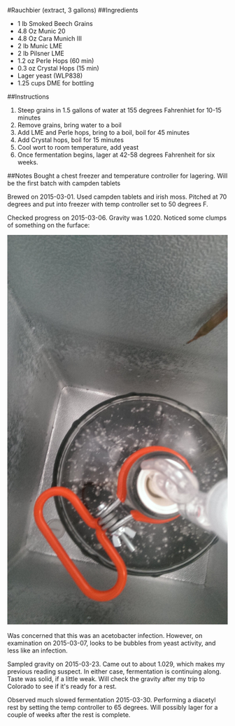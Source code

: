 #Rauchbier (extract, 3 gallons)
##Ingredients
* 1 lb Smoked Beech Grains
* 4.8 Oz Munic 20
* 4.8 Oz Cara Munich III
* 2 lb Munic LME
* 2 lb Pilsner LME
* 1.2 oz Perle Hops (60 min)
* 0.3 oz Crystal Hops (15 min)
* Lager yeast (WLP838)
* 1.25 cups DME for bottling

##Instructions
1. Steep grains in 1.5 gallons of water at 155 degrees Fahrenhiet for 10-15 minutes
2. Remove grains, bring water to a boil
3. Add LME and Perle hops, bring to a boil, boil for 45 minutes
4. Add Crystal hops, boil for 15 minutes
5. Cool wort to room temperature, add yeast
6. Once fermentation begins, lager at 42-58 degrees Fahrenheit for six weeks.

##Notes
Bought a chest freezer and temperature controller for lagering.
Will be the first batch with campden tablets

Brewed on 2015-03-01. Used campden tablets and irish moss. Pitched at 70 degrees and put into freezer with temp controller set to 50 degrees F.

Checked progress on 2015-03-06. Gravity was 1.020. Noticed some clumps of something on the furface:

![Bubbly Rauchbier](images/rauch_maybe_infected.jpg)

Was concerned that this was an acetobacter infection. However, on examination on 2015-03-07, looks to be bubbles from yeast activity, and less like an infection.

Sampled gravity on 2015-03-23. Came out to about 1.029, which makes my previous reading suspect. In either case, fermentation is continuing along. Taste was solid, if a little weak. Will check the gravity after my trip to Colorado to see if it's ready for a rest.

Observed much slowed fermentation 2015-03-30. Performing a diacetyl rest by setting the temp controller to 65 degrees. Will possibly lager for a couple of weeks after the rest is complete.
